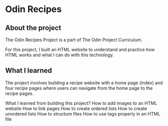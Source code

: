 # Odin Recipes

## About the project

The Odin Recipes Project is a part of The Odin Project Curriculum.

For this project, I built an HTML website to understand and practice how HTML works and what I can do with this technology.

## What I learned

The project involves building a recipe website with a home page (index) and four recipe pages where users can navigate from the home page to the recipe pages.

What I learned from building this project?
How to add images to an HTML website
How to link pages
How to create ordered lists
How to create unordered lists
How to structure files 
How to use tags properly in an HTML file